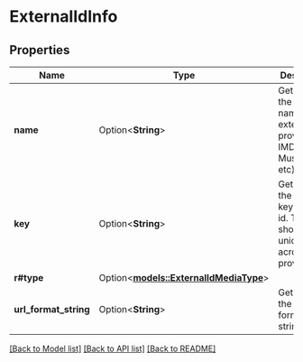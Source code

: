 # ExternalIdInfo

## Properties

Name | Type | Description | Notes
------------ | ------------- | ------------- | -------------
**name** | Option<**String**> | Gets or sets the display name of the external id provider (IE: IMDB, MusicBrainz, etc). | [optional]
**key** | Option<**String**> | Gets or sets the unique key for this id. This key should be unique across all providers. | [optional]
**r#type** | Option<[**models::ExternalIdMediaType**](ExternalIdMediaType.md)> |  | [optional]
**url_format_string** | Option<**String**> | Gets or sets the URL format string. | [optional]

[[Back to Model list]](../README.md#documentation-for-models) [[Back to API list]](../README.md#documentation-for-api-endpoints) [[Back to README]](../README.md)


